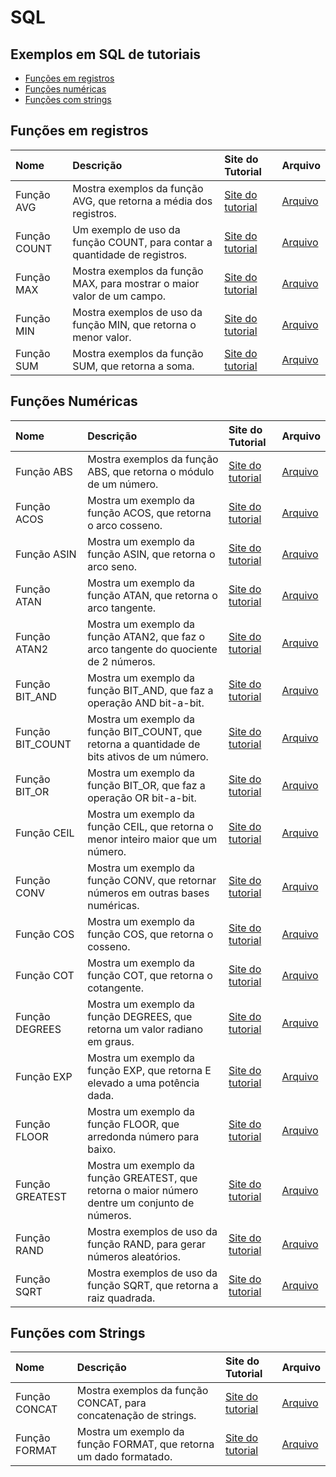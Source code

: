 # SQL

## Exemplos em SQL de tutoriais

- [Funções em registros](#fun%C3%A7%C3%B5es-em-registros)
- [Funções numéricas](#fun%C3%A7%C3%B5es-num%C3%A9ricas)
- [Funções com strings](#fun%C3%A7%C3%B5es-com-strings)

## Funções em registros

| Nome         | Descrição                                                                 | Site do Tutorial                                                              | Arquivo                           |
|:-------------|:--------------------------------------------------------------------------|:------------------------------------------------------------------------------|:----------------------------------|
| Função AVG   | Mostra exemplos da função AVG, que retorna a média dos registros.         | [Site do tutorial](https://www.tutorialspoint.com/sql/sql-avg-function.htm)   | [Arquivo](SQL/Função%20AVG.sql)   |
| Função COUNT | Um exemplo de uso da função COUNT, para contar a quantidade de registros. | [Site do tutorial](https://www.tutorialspoint.com/sql/sql-count-function.htm) | [Arquivo](SQL/Função%20COUNT.sql) |
| Função MAX   | Mostra exemplos da função MAX, para mostrar o maior valor de um campo.    | [Site do tutorial](https://www.tutorialspoint.com/sql/sql-max-function.htm)   | [Arquivo](SQL/Função%20MAX.sql)   |
| Função MIN   | Mostra exemplos de uso da função MIN, que retorna o menor valor.          | [Site do tutorial](https://www.tutorialspoint.com/sql/sql-min-function.htm)   | [Arquivo](SQL/Função%20MIN.sql)   |
| Função SUM   | Mostra exemplos da função SUM, que retorna a soma.                        | [Site do tutorial](https://www.tutorialspoint.com/sql/sql-sum-function.htm)   | [Arquivo](SQL/Função%20SUM.sql)   |

## Funções Numéricas

| Nome             | Descrição                                                                                       | Site do Tutorial                                                                                    | Arquivo                               |
|:-----------------|:------------------------------------------------------------------------------------------------|:----------------------------------------------------------------------------------------------------|:--------------------------------------|
| Função ABS       | Mostra exemplos da função ABS, que retorna o módulo de um número.                               | [Site do tutorial](https://www.tutorialspoint.com/sql/sql-numeric-functions.htm#function_abs)       | [Arquivo](SQL/Função%20ABS.sql)       |
| Função ACOS      | Mostra um exemplo da função ACOS, que retorna o arco cosseno.                                   | [Site do tutorial](https://www.tutorialspoint.com/sql/sql-numeric-functions.htm#function_acos)      | [Arquivo](SQL/Função%20ACOS.sql)      |
| Função ASIN      | Mostra um exemplo da função ASIN, que retorna o arco seno.                                      | [Site do tutorial](https://www.tutorialspoint.com/sql/sql-numeric-functions.htm#function_asin)      | [Arquivo](SQL/Função%20ASIN.sql)      |
| Função ATAN      | Mostra um exemplo da função ATAN, que retorna o arco tangente.                                  | [Site do tutorial](https://www.tutorialspoint.com/sql/sql-numeric-functions.htm#function_atan)      | [Arquivo](SQL/Função%20ATAN.sql)      |
| Função ATAN2     | Mostra um exemplo da função ATAN2, que faz o arco tangente do quociente de 2 números.           | [Site do tutorial](https://www.tutorialspoint.com/sql/sql-numeric-functions.htm#function_atan2)     | [Arquivo](SQL/Função%20ATAN2.sql)     |
| Função BIT_AND   | Mostra um exemplo da função BIT_AND, que faz a operação AND bit-a-bit.                          | [Site do tutorial](https://www.tutorialspoint.com/sql/sql-numeric-functions.htm#function_bit_and)   | [Arquivo](SQL/Função%20BIT_AND.sql)   |
| Função BIT_COUNT | Mostra um exemplo da função BIT_COUNT, que retorna a quantidade de bits ativos de um número.    | [Site do tutorial](https://www.tutorialspoint.com/sql/sql-numeric-functions.htm#function_bit_count) | [Arquivo](SQL/Função%20BIT_COUNT.sql) |
| Função BIT_OR    | Mostra um exemplo da função BIT_OR, que faz a operação OR bit-a-bit.                            | [Site do tutorial](https://www.tutorialspoint.com/sql/sql-numeric-functions.htm#function_bit_or)    | [Arquivo](SQL/Função%20BIT_OR.sql)    |
| Função CEIL      | Mostra um exemplo da função CEIL, que retorna o menor inteiro maior que um número.              | [Site do tutorial](https://www.tutorialspoint.com/sql/sql-numeric-functions.htm#function_ceil)      | [Arquivo](SQL/Função%20CEIL.sql)      |
| Função CONV      | Mostra um exemplo da função CONV, que retornar números em outras bases numéricas.               | [Site do tutorial](https://www.tutorialspoint.com/sql/sql-numeric-functions.htm#function_conv)      | [Arquivo](SQL/Função%20CONV.sql)      |
| Função COS       | Mostra um exemplo da função COS, que retorna o cosseno.                                         | [Site do tutorial](https://www.tutorialspoint.com/sql/sql-numeric-functions.htm#function_cos)       | [Arquivo](SQL/Função%20COS.sql)       |
| Função COT       | Mostra um exemplo da função COT, que retorna o cotangente.                                      | [Site do tutorial](https://www.tutorialspoint.com/sql/sql-numeric-functions.htm#function_cot)       | [Arquivo](SQL/Função%20COT.sql)       |
| Função DEGREES   | Mostra um exemplo da função DEGREES, que retorna um valor radiano em graus.                     | [Site do tutorial](https://www.tutorialspoint.com/sql/sql-numeric-functions.htm#function_degrees)   | [Arquivo](SQL/Função%20DEGREES.sql)   |
| Função EXP       | Mostra um exemplo da função EXP, que retorna E elevado a uma potência dada.                     | [Site do tutorial](https://www.tutorialspoint.com/sql/sql-numeric-functions.htm#function_exp)       | [Arquivo](SQL/Função%20EXP.sql)       |
| Função FLOOR     | Mostra um exemplo da função FLOOR, que arredonda número para baixo.                             | [Site do tutorial](https://www.tutorialspoint.com/sql/sql-numeric-functions.htm#function_floor)     | [Arquivo](SQL/Função%20FLOOR.sql)     |
| Função GREATEST  | Mostra um exemplo da função GREATEST, que retorna o maior número dentre um conjunto de números. | [Site do tutorial](https://www.tutorialspoint.com/sql/sql-numeric-functions.htm#function_greatest)  | [Arquivo](SQL/Função%20GREATEST.sql)  |
| Função RAND      | Mostra exemplos de uso da função RAND, para gerar números aleatórios.                           | [Site do tutorial](https://www.tutorialspoint.com/sql/sql-rand-function.htm)                        | [Arquivo](SQL/Função%20RAND.sql)      |
| Função SQRT      | Mostra exemplos de uso da função SQRT, que retorna a raiz quadrada.                             | [Site do tutorial](https://www.tutorialspoint.com/sql/sql-sqrt-function.htm)                        | [Arquivo](SQL/Função%20SQRT.sql)      |

## Funções com Strings

| Nome          | Descrição                                                          | Site do Tutorial                                                                                 | Arquivo                            |
|:--------------|:-------------------------------------------------------------------|:-------------------------------------------------------------------------------------------------|:-----------------------------------|
| Função CONCAT | Mostra exemplos da função CONCAT, para concatenação de strings.    | [Site do tutorial](https://www.tutorialspoint.com/sql/sql-concat-function.htm)                   | [Arquivo](SQL/Função%20CONCAT.sql) |
| Função FORMAT | Mostra um exemplo da função FORMAT, que retorna um dado formatado. | [Site do tutorial](https://www.tutorialspoint.com/sql/sql-numeric-functions.htm#function_format) | [Arquivo](SQL/Função%20FORMAT.sql) |

